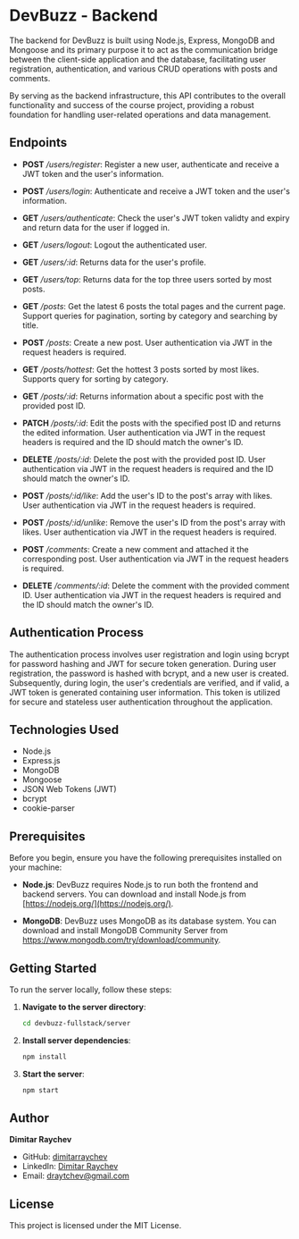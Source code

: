 # DevBuzz - Backend

The backend for DevBuzz is built using Node.js, Express, MongoDB and Mongoose and its primary purpose it to act as the communication bridge between the client-side application and the database, facilitating user registration, authentication, and various CRUD operations with posts and comments.

By serving as the backend infrastructure, this API contributes to the overall functionality and success of the course project, providing a robust foundation for handling user-related operations and data management.

## Endpoints

-   **POST** _/users/register_: Register a new user, authenticate and receive a JWT token and the user's information.

-   **POST** _/users/login_: Authenticate and receive a JWT token and the user's information.

-   **GET** _/users/authenticate_: Check the user's JWT token validty and expiry and return data for the user if logged in.

-   **GET** _/users/logout_: Logout the authenticated user.

-   **GET** _/users/:id_: Returns data for the user's profile.

-   **GET** _/users/top_: Returns data for the top three users sorted by most posts.

-   **GET** _/posts_: Get the latest 6 posts the total pages and the current page. Support queries for pagination, sorting by category and searching by title.

-   **POST** _/posts_: Create a new post. User authentication via JWT in the request headers is required.

-   **GET** _/posts/hottest_: Get the hottest 3 posts sorted by most likes. Supports query for sorting by category.

-   **GET** _/posts/:id_: Returns information about a specific post with the provided post ID.

-   **PATCH** _/posts/:id_: Edit the posts with the specified post ID and returns the edited information. User authentication via JWT in the request headers is required and the ID should match the owner's ID.

-   **DELETE** _/posts/:id_: Delete the post with the provided post ID. User authentication via JWT in the request headers is required and the ID should match the owner's ID.

-   **POST** _/posts/:id/like_: Add the user's ID to the post's array with likes. User authentication via JWT in the request headers is required.

-   **POST** _/posts/:id/unlike_: Remove the user's ID from the post's array with likes. User authentication via JWT in the request headers is required.

-   **POST** _/comments_: Create a new comment and attached it the corresponding post. User authentication via JWT in the request headers is required.

-   **DELETE** _/comments/:id_: Delete the comment with the provided comment ID. User authentication via JWT in the request headers is required and the ID should match the owner's ID.

## Authentication Process

The authentication process involves user registration and login using bcrypt for password hashing and JWT for secure token generation. During user registration, the password is hashed with bcrypt, and a new user is created. Subsequently, during login, the user's credentials are verified, and if valid, a JWT token is generated containing user information. This token is utilized for secure and stateless user authentication throughout the application.

## Technologies Used

-   Node.js
-   Express.js
-   MongoDB
-   Mongoose
-   JSON Web Tokens (JWT)
-   bcrypt
-   cookie-parser

## Prerequisites

Before you begin, ensure you have the following prerequisites installed on your machine:

-   **Node.js**: DevBuzz requires Node.js to run both the frontend and backend servers. You can download and install Node.js from [https://nodejs.org/](https://nodejs.org/).

-   **MongoDB**: DevBuzz uses MongoDB as its database system. You can download and install MongoDB Community Server from https://www.mongodb.com/try/download/community.

## Getting Started

To run the server locally, follow these steps:

1. **Navigate to the server directory**:
    ```sh
    cd devbuzz-fullstack/server
    ```
2. **Install server dependencies**:
    ```sh
    npm install
    ```
3. **Start the server**:
    ```sh
    npm start
    ```

## Author

**Dimitar Raychev**

-   GitHub: [dimitarraychev](https://github.com/dimitarraychev)
-   LinkedIn: [Dimitar Raychev](https://linkedin.com/in/dimitaraychev)
-   Email: draytchev@gmail.com

## License

This project is licensed under the MIT License.
